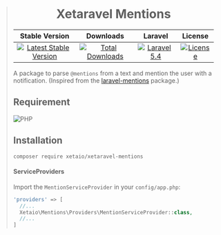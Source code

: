 > <h1 align="center">Xetaravel Mentions</h1>
>
> |Stable Version|Downloads|Laravel|License|
> |:-------:|:------:|:-------:|:-------:|
> |[![Latest Stable Version](https://img.shields.io/packagist/v/XetaIO/Xetaravel-Mentions.svg?style=flat-square)](https://packagist.org/packages/xetaio/xetaravel-mentions)|[![Total Downloads](https://img.shields.io/packagist/dt/xetaio/xetaravel-mentions.svg?style=flat-square)](https://packagist.org/packages/xetaio/xetaravel-mentions)|[![Laravel 5.4](https://img.shields.io/badge/Laravel-5.4-f4645f.svg?style=flat-square)](http://laravel.com)|[![License](https://img.shields.io/badge/license-MIT-brightgreen.svg?style=flat-square)](https://github.com/XetaIO/Xetaravel-Mentions/blob/master/LICENSE)|
>
> A package to parse `@mentions` from a text and mention the user with a notification. (Inspired from the [laravel-mentions](https://github.com/jameslkingsley/laravel-mentions) package.)
>
> ## Requirement
> ![PHP](https://img.shields.io/badge/PHP->=7.0-brightgreen.svg?style=flat-square)
>
> ## Installation
>
> ```
> composer require xetaio/xetaravel-mentions
> ```
>
> #### ServiceProviders
> Import the `MentionServiceProvider` in your `config/app.php`:
> ```php
> 'providers' => [
>   //...
>   Xetaio\Mentions\Providers\MentionServiceProvider::class,
>   //...
> ]
> ```
